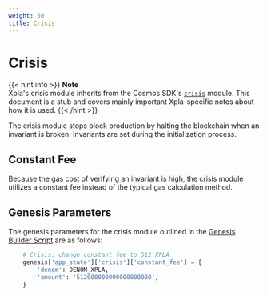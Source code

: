 ```yaml
---
weight: 50
title: Crisis
---
```


# Crisis

{{< hint info >}}
**Note**  
Xpla's crisis module inherits from the Cosmos SDK's [`crisis`](https://docs.cosmos.network/master/modules/crisis/) module. This document is a stub and covers mainly important Xpla-specific notes about how it is used.
{{< /hint >}}

The crisis module stops block production by halting the blockchain when an invariant is broken. Invariants are set during the initialization process.

## Constant Fee

Because the gas cost of verifying an invariant is high, the crisis module utilizes a constant fee instead of the typical gas calculation method. 

## Genesis Parameters

The genesis parameters for the crisis module outlined in the [Genesis Builder Script](https://github.com/c2xdev/genesis-tools/blob/main/src/genesis_builder.py#L141) are as follows:

```py
    # Crisis: change constant fee to 512 XPLA
    genesis['app_state']['crisis']['constant_fee'] = {
        'denom': DENOM_XPLA,
        'amount': '512000000000000000000',
    }
```
